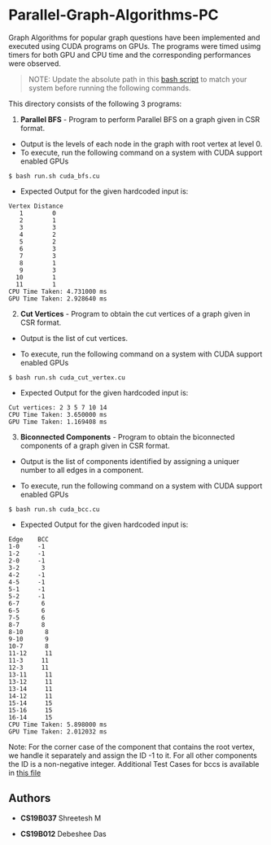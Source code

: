 # Parallel-Graph-Algorithms-PC

Graph Algorithms for popular graph questions have been implemented and executed using CUDA programs on GPUs.
The programs were timed usimg timers for both GPU and CPU time and the corresponding performances were observed.

> NOTE: Update the absolute path in this [bash script](run.sh) to match your system before running the following commands.

This directory consists of the following 3 programs:

1. **Parallel BFS** - Program to perform Parallel BFS on a graph given in CSR format.

- Output is the levels of each node in the graph with root vertex at level 0.
- To execute, run the following command on a system with CUDA support enabled GPUs

```console
$ bash run.sh cuda_bfs.cu
```

- Expected Output for the given hardcoded input is:

```
Vertex Distance
   1        0
   2        1
   3        3
   4        2
   5        2
   6        3
   7        3
   8        1
   9        3
  10        1
  11        1
CPU Time Taken: 4.731000 ms
GPU Time Taken: 2.928640 ms
```

2. **Cut Vertices** - Program to obtain the cut vertices of a graph given in CSR format.

- Output is the list of cut vertices.

* To execute, run the following command on a system with CUDA support enabled GPUs

```console
$ bash run.sh cuda_cut_vertex.cu
```

- Expected Output for the given hardcoded input is:

```
Cut vertices: 2 3 5 7 10 14
CPU Time Taken: 3.650000 ms
GPU Time Taken: 1.169408 ms
```

3. **Biconnected Components** - Program to obtain the biconnected components of a graph given in CSR format.

- Output is the list of components identified by assigning a uniquer number to all edges in a component.

- To execute, run the following command on a system with CUDA support enabled GPUs

```console
$ bash run.sh cuda_bcc.cu
```

- Expected Output for the given hardcoded input is:

```
Edge    BCC
1-0     -1
1-2     -1
2-0     -1
3-2      3
4-2     -1
4-5     -1
5-1     -1
5-2     -1
6-7      6
6-5      6
7-5      6
8-7      8
8-10      8
9-10      9
10-7      8
11-12     11
11-3     11
12-3     11
13-11     11
13-12     11
13-14     11
14-12     11
15-14     15
15-16     15
16-14     15
CPU Time Taken: 5.898000 ms
GPU Time Taken: 2.012032 ms
```

Note: For the corner case of the component that contains the root vertex, we handle it separately and assign the ID -1 to it. For all other components the ID is a non-negative integer.
Additional Test Cases for bccs is available in [this file](test_cases.txt)

## Authors

- **CS19B037** Shreetesh M

- **CS19B012** Debeshee Das
